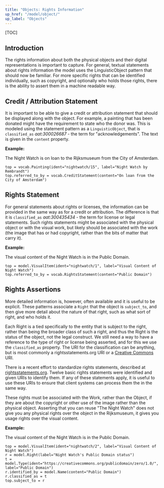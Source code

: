 ```yaml
---
title: "Objects: Rights Information"
up_href: "/model/object/"
up_label: "Objects"
---
```


[TOC]

## Introduction

The rights information about both the physical objects and their digital representations is important to capture.  For general, textual statements about rights information the model uses the LinguisticObject pattern that should now be familiar.  For more specific rights that can be identified individually, such as copyright, and optionally who holds those rights, there is the ability to assert them in a machine readable way.

## Credit / Attribution Statement

It is important to be able to give a credit or attribution statement that should be displayed along with the object. For example, a painting that has been donated might have the requirement to state who the donor was. This is modeled using the statement pattern as a `LinguisticObject`, that is `classified_as` _aat:300026687_ - the term for "acknowledgements". The text is given in the `content` property.

__Example:__

The Night Watch is on loan to the Rijksmuseum from the City of Amsterdam.

```crom
top = vocab.Painting(ident="nightwatch/15", label="Night Watch by Rembrandt")
top.referred_to_by = vocab.CreditStatement(content="On loan from the City of Amsterdam")
```

## Rights Statement

For general statements about rights or licenses, the information can be provided in the same way as for a credit or attribution.  The difference is that it is `classified_as` _aat:300435434_ - the term for license or legal statements.
Such rights statements might be associated with the physical object or with the visual work, but likely should be associated with the work (the image that has or had copyright, rather than the bits of matter that carry it).


__Example:__

The visual content of the Night Watch is in the Public Domain.

```crom
top = model.VisualItem(ident="nightwatch/1", label="Visual Content of Night Watch")
top.referred_to_by = vocab.RightsStatement(content="Public Domain")
```

## Rights Assertions

More detailed information is, however, often available and it is useful to be explicit. These patterns associate a `Right` that the object is `subject_to`, and then give more detail about the nature of that right, such as what sort of right, and who holds it.

Each Right is a tied specifically to the entity that is subject to the right, rather than being the broader class of such a right, and thus the Right is the status of the object, not the legal construct. We still need a way to have a reference to the type of right or license being asserted, and for this we use the `classified_as` property. The URI for the classification can be anything, but is most commonly a rightsstatements.org URI or a [Creative Commons](https://creativecommons.org/) URI.

There is a recent effort to standardize rights statements, described at [rightsstatements.org](http://rightsstatements.org/).  Twelve basic rights statements were identified and given URIs to identify them.  If any of these statements apply, it is useful to use these URIs to ensure that client systems can process them the in the same way. 

These rights must be associated with the Work, rather than the Object, if they are about the copyright or other use of the image rather than the physical object. Asserting that you can reuse "The Night Watch" does not give you any physical rights over the object in the Rijksmuseum, it gives you usage rights over the visual content.

__Example:__

The visual content of the Night Watch is in the Public Domain.

```crom
top = model.VisualItem(ident="nightwatch/2", label="Visual Content of Night Watch")
r = model.Right(label="Night Watch's Public Domain status")
t = model.Type(ident="https://creativecommons.org/publicdomain/zero/1.0/", label="Public Domain")
r.identified_by = model.Name(content="Public Domain")
r.classified_as = t
top.subject_to = r
```
